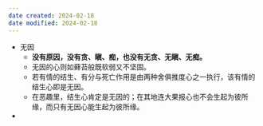 ```yaml
---
date created: 2024-02-18
date modified: 2024-02-18
---
```

- 无因
    - **没有原因，没有贪、瞋、痴，也没有无贪、无瞋、无痴。** 
    - 无因的心则如藓苔般既软弱又不坚固。
    - 若有情的结生、有分与死亡作用是由两种舍俱推度心之一执行，该有情的结生心即是无因。 
    - 在恶趣里，结生心肯定是无因的；在其地连大果报心也不会生起为彼所缘，而只有无因心能生起为彼所缘。
- 
